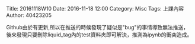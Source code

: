 Title: 20161118W10
Date: 2016-11-18 12:00
Category: Misc
Tags: 上課內容
Author: 40423205
<!-- PELICAN_END_SUMMARY -->
<p> Github由於有更新,所以在推送的時候發現了疑似是"bug"的事情導致無法推送，後來發現只要刪除liquid_tag內的test資料夾即可解決，推測為ipynb的衝突造成。 </p>
